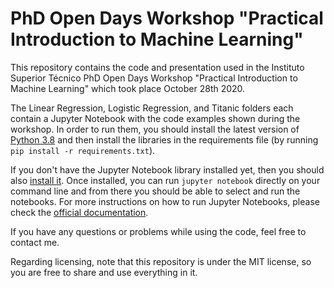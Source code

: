 # PhD Open Days Workshop "Practical Introduction to Machine Learning"
This repository contains the code and presentation used in the Instituto Superior Técnico PhD Open Days Workshop "Practical Introduction to Machine Learning" which took place October 28th 2020.

The Linear Regression, Logistic Regression, and Titanic folders each contain a Jupyter Notebook with the code examples shown during the workshop. In order to run them, you should install the latest version of [Python 3.8](https://www.python.org/downloads/) and then install the libraries in the requirements file (by running `pip install -r requirements.txt`). 

If you don't have the Jupyter Notebook library installed yet, then you should also [install it](https://jupyter.org/install).  Once installed, you can run `jupyter notebook` directly on your command line and from there you should be able to select and run the notebooks. For more instructions on how to run Jupyter Notebooks, please check the [official documentation](https://jupyter.readthedocs.io/en/latest/running.html).

If you have any questions or problems while using the code, feel free to contact me.

Regarding licensing, note that this repository is under the MIT license, so you are free to share and use everything in it.